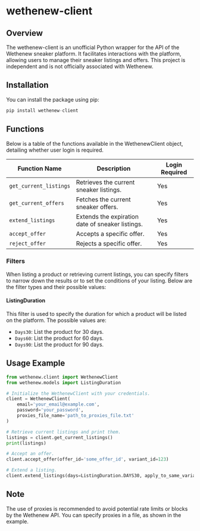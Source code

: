 # wethenew-client 

## Overview
The wethenew-client is an unofficial Python wrapper for the API of the Wethenew sneaker platform. It facilitates interactions with the platform, allowing users to manage their sneaker listings and offers. This project is independent and is not officially associated with Wethenew.

## Installation
You can install the package using pip:

```python
pip install wethenew-client
```

## Functions
Below is a table of the functions available in the WethenewClient object, detailing whether user login is required.

| Function Name         | Description                                         | Login Required |
|-----------------------|-----------------------------------------------------|----------------|
| `get_current_listings`      | Retrieves the current sneaker listings.              | Yes             |
| `get_current_offers`    | Fetches the current sneaker offers.     | Yes             |
| `extend_listings`         | Extends the expiration date of sneaker listings.   | Yes             |
| `accept_offer`     | Accepts a specific offer.    | Yes             |
| `reject_offer`          | Rejects a specific offer.       | Yes             |


### Filters

When listing a product or retrieving current listings, you can specify filters to narrow down the results or to set the conditions of your listing. Below are the filter types and their possible values:

#### ListingDuration
This filter is used to specify the duration for which a product will be listed on the platform. The possible values are:

- `Days30`: List the product for 30 days.
- `Days60`: List the product for 60 days.
- `Days90`: List the product for 90 days.

## Usage Example
```python
from wethenew.client import WethenewClient
from wethenew.models import ListingDuration

# Initialize the WethenewClient with your credentials.
client = WethenewClient(
    email='your_email@example.com',
    password='your_password',
    proxies_file_name='path_to_proxies_file.txt'
)

# Retrieve current listings and print them.
listings = client.get_current_listings()
print(listings)

# Accept an offer.
client.accept_offer(offer_id='some_offer_id', variant_id=123)

# Extend a listing.
client.extend_listings(days=ListingDuration.DAYS30, apply_to_same_variants=True)
```

## Note
The use of proxies is recommended to avoid potential rate limits or blocks by the Wethenew API. You can specify proxies in a file, as shown in the example.
